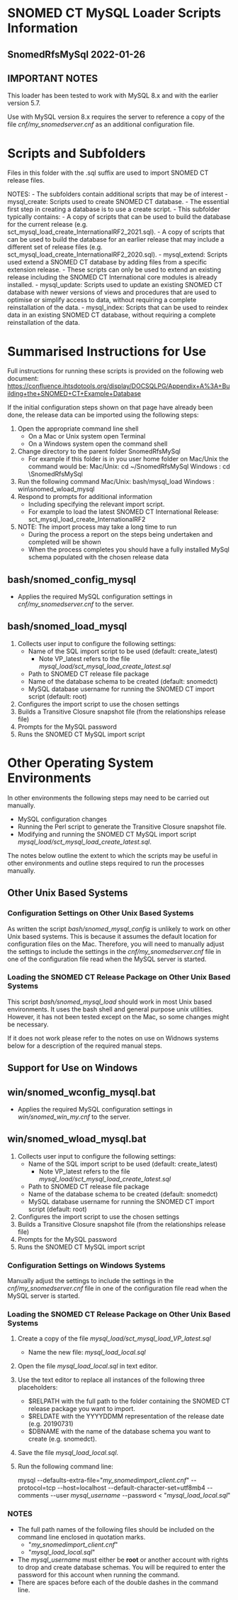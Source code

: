 # SNOMED CT MySQL Loader Scripts Information
## SnomedRfsMySql 2022-01-26

## IMPORTANT NOTES

This loader has been tested to work with MySQL 8.x and with the earlier version 5.7.

Use with MySQL version 8.x requires the server to reference a copy of the file *cnf/my_snomedserver.cnf* as an additional configuration file.

# Scripts and Subfolders

Files in this folder with the .sql suffix are used to import SNOMED CT release files.

NOTES:
	- The subfolders contain additional scripts that may be of interest
	- mysql_create: Scripts used to create SNOMED CT database.
		- The essential first step in creating a database is to use a create script.
		- This subfolder typically contains:
			- A copy of scripts that can be used to build the database for the current release (e.g. sct_mysql_load_create_InternationalRF2_2021.sql).
			- A copy of scripts that can be used to build the database for an earlier release that may include a different set of release files (e.g. sct_mysql_load_create_InternationalRF2_2020.sql). 
	- mysql_extend: Scripts used extend a SNOMED CT database by adding files from a specific extension release.
		- These scripts can only be used to extend an existing release including the SNOMED CT International core modules is already installed.
	- mysql_update: Scripts used to update an existing SNOMED CT database with newer versions of views and procedures that are used to optimise or simplify access to data, without requiring a complete reinstallation of the data.
	- mysql_index: Scripts that can be used to reindex data in an existing SNOMED CT database, without requiring a complete reinstallation of the data.

# Summarised Instructions for Use

Full instructions for running these scripts is provided on the following web document:
   https://confluence.ihtsdotools.org/display/DOCSQLPG/Appendix+A%3A+Building+the+SNOMED+CT+Example+Database

If the initial configuration steps shown on that page have already been done, the release data can be imported using the following steps:   
1. Open the appropriate command line shell
	- On a Mac or Unix system open Terminal
	- On a Windows system open the command shell
2. Change directory to the parent folder SnomedRfsMySql
	- For example if this folder is in you user home folder on Mac/Unix the command would be:
		Mac/Unix: cd ~/SnomedRfsMySql
		Windows : cd \SnomedRfsMySql
3. Run the following command
		Mac/Unix: bash/mysql_load
		Windows : win\snomed_wload_mysql
4. Respond to prompts for additional information
	- Including specifying the relevant import script.
	- For example to load the latest SNOMED CT International Release: 
		sct_mysql_load_create_InternationalRF2
5. NOTE: The import process may take a long time to run
	- During the process a report on the steps being undertaken and completed will be shown
	- When the process completes you should have a fully installed MySql schema populated with the chosen release data

## bash/snomed_config_mysql

* Applies the required MySQL configuration settings in *cnf/my_snomedserver.cnf* to the server.

## bash/snomed_load_mysql

1. Collects user input to configure the following settings:
    - Name of the SQL import script to be used (default: create_latest)
        - Note VP_latest refers to the file *mysql_load/sct_mysql_load_create_latest.sql*
    - Path to SNOMED CT release file package
    - Name of the database schema to be created (default: snomedct)
    - MySQL database username for running the SNOMED CT import script (default: root)
2. Configures the import script to use the chosen settings
3. Builds a Transitive Closure snapshot file (from the relationships release file)
4. Prompts for the MySQL password
5. Runs the SNOMED CT MySQL import script

# Other Operating System Environments

In other environments the following steps may need to be carried out manually.
* MySQL configuration changes
* Running the Perl script to generate the Transitive Closure snapshot file.
* Modifying and running the SNOMED CT MySQL import script *mysql_load/sct_mysql_load_create_latest.sql*.

The notes below outline the extent to which the scripts may be useful in other environments and outline steps required to run the processes manually.

## Other Unix Based Systems

### Configuration Settings on Other Unix Based Systems

As written the script *bash/snomed_mysql_config* is unlikely to work on other Unix based systems. This is because it assumes the default location for configuration files on the Mac.
Therefore, you will need to manually adjust the settings to include the settings in the *cnf/my_snomedserver.cnf* file in one of the configuration file read when the MySQL server is started.

### Loading the SNOMED CT Release Package on Other Unix Based Systems

This script *bash/snomed_mysql_load* should work in most Unix based environments. It uses the bash shell and general purpose unix utilities. However, it has not been tested except on the Mac, so some changes might be necessary.

If it does not work please refer to the notes on use on Widnows systems below for a description of the required manual steps.

## Support for Use on Windows

## win/snomed_wconfig_mysql.bat

* Applies the required MySQL configuration settings in *win/snomed_win_my.cnf* to the server.

## win/snomed_wload_mysql.bat

1. Collects user input to configure the following settings:
    - Name of the SQL import script to be used (default: create_latest)
        - Note VP_latest refers to the file *mysql_load/sct_mysql_load_create_latest.sql*
    - Path to SNOMED CT release file package
    - Name of the database schema to be created (default: snomedct)
    - MySQL database username for running the SNOMED CT import script (default: root)
2. Configures the import script to use the chosen settings
3. Builds a Transitive Closure snapshot file (from the relationships release file)
4. Prompts for the MySQL password
5. Runs the SNOMED CT MySQL import script

### Configuration Settings on Windows Systems

Manually adjust the settings to include the settings in the *cnf/my_snomedserver.cnf* file in one of the configuration file read when the MySQL server is started.

### Loading the SNOMED CT Release Package on Other Unix Based Systems

1. Create a copy of the file *mysql_load/sct_mysql_load_VP_latest.sql*
    - Name the new file: *mysql_load_local.sql*
2. Open the file *mysql_load_local.sql* in text editor. 
3. Use the text editor to replace all instances of the following three placeholders:
    - $RELPATH with the full path to the folder containing the SNOMED CT release package you want to import.
    - $RELDATE with the YYYYDDMM representation of the release date (e.g. 20190731)
    - $DBNAME with the name of the database schema you want to create (e.g. snomedct).
4. Save the file *mysql_load_local.sql*.
5. Run the following command line:

    mysql --defaults-extra-file="*my_snomedimport_client.cnf*"  --protocol=tcp --host=localhost --default-character-set=utf8mb4 --comments --user *mysql_username* --password  < "*mysql_load_local.sql*"

### NOTES
- The full path names of the following files should be included on the command line enclosed in quotation marks.
  - "*my_snomedimport_client.cnf*"
  - "*mysql_load_local.sql*"
- The *mysql_username* must either be **root** or another account with rights to drop and create database schemas. You will be required to enter the password for this account when running the command.
- There are spaces before each of the double dashes in the command line.
